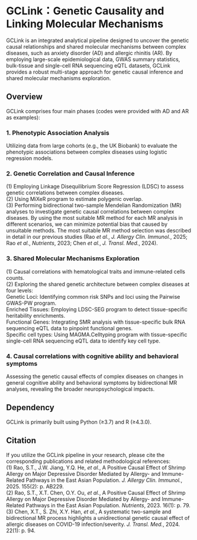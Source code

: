 # GCLink：Genetic Causality and Linking Molecular Mechanisms
GCLink is an integrated analytical pipeline designed to uncover the genetic causal relationships and shared molecular mechanisms between complex diseases, such as anxiety disorder (AD) and allergic rhinitis (AR). By employing large-scale epidemiological data, GWAS summary statistics, bulk-tissue and single-cell RNA sequencing eQTL datasets, GCLink provides a robust multi-stage approach for genetic causal inference and shared molecular mechanisms exploration.
## Overview
GCLink comprises four main phases (codes were provided with AD and AR as examples):
### 1.	Phenotypic Association Analysis
Utilizing data from large cohorts (e.g., the UK Biobank) to evaluate the phenotypic associations between complex diseases using logistic regression models.
### 2.	Genetic Correlation and Causal Inference
(1) Employing Linkage Disequilibrium Score Regression (LDSC) to assess genetic correlations between complex diseases.\
(2) Using MiXeR program to estimate polygenic overlap.\
(3) Performing bidirectional two-sample Mendelian Randomization (MR) analyses to investigate genetic causal correlations between complex diseases. By using the most suitable MR method for each MR analysis in different scenarios, we can minimize potential bias that caused by unsuitable methods. The most suitable MR method selection was described in detail in our previous studies (Rao _et al._, _J. Allergy Clin. Immunol._, 2025; Rao _et al._, _Nutrients_, 2023; Chen _et al._, _J. Transl. Med._, 2024).
### 3.	Shared Molecular Mechanisms Exploration
(1) Causal correlations with hematological traits and immune-related cells counts.  
(2) Exploring the shared genetic architecture between complex diseases at four levels:\
Genetic Loci: Identifying common risk SNPs and loci using the Pairwise GWAS-PW program.\
Enriched Tissues: Employing LDSC-SEG program to detect tissue-specific heritability enrichments.\
Functional Genes: Integrating SMR analysis with tissue-specific bulk RNA sequencing eQTL data to pinpoint functional genes.\
Specific cell types: Using MAGMA.Celltyping program with tissue-specific single-cell RNA sequencing eQTL data to identify key cell type.
### 4.	Causal correlations with cognitive ability and behavioral symptoms 
Assessing the genetic causal effects of complex diseases on changes in general cognitive ability and behavioral symptoms by bidirectional MR analyses, revealing the broader neuropsychological impacts.
## Dependency
GCLink is primarily built using Python (≥3.7) and R (≥4.3.0). 
## Citation
If you utilize the GCLink pipeline in your research, please cite the corresponding publications and related methodological references:  
(1)	Rao, S.T., J.W. Jiang, Y.Q. He, _et al._, A Positive Causal Effect of Shrimp Allergy on Major Depressive Disorder Mediated by Allergy- and Immune-Related Pathways in the East Asian Population. _J. Allergy Clin. Immunol._, 2025. 155(2): p. AB229.\
(2)	Rao, S.T., X.T. Chen, O.Y. Ou, _et al._, A Positive Causal Effect of Shrimp Allergy on Major Depressive Disorder Mediated by Allergy- and Immune-Related Pathways in the East Asian Population. _Nutrients_, 2023. 16(1): p. 79.\
(3)	Chen, X.T., S. Zhi, X.Y. Han, _et al._, A systematic two-sample and bidirectional MR process highlights a unidirectional genetic causal effect of allergic diseases on COVID-19 infection/severity. _J. Transl. Med._, 2024. 22(1): p. 94.
